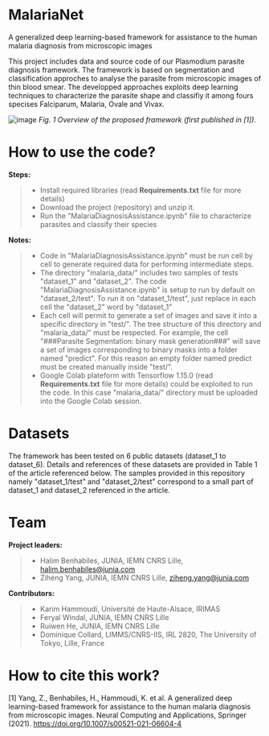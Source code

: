 # MalariaNet
A generalized deep learning-based framework for assistance to the human malaria diagnosis from microscopic images

This project includes data and source code of our Plasmodium parasite diagnosis framework. The framework is based on segmentation and classification approches to analyse the  parasite from microscopic images of thin blood smear. The developped approaches exploits deep learning techniques to characterize the parasite shape and classifiy it among fours specises Falciparum, Malaria, Ovale and Vivax.

![image](https://user-images.githubusercontent.com/86927146/148984323-ce2b373f-44bc-411c-b5b1-d931350381ea.png) *Fig. 1 Overview of the proposed framework (first published in [1]).*



# How to use the code?
**Steps:**
> * Install required libraries (read **Requirements.txt** file for more details)
> * Download the project (repository) and unzip it.
> * Run the "MalariaDiagnosisAssistance.ipynb" file to characterize parasites and classify their species

**Notes:**
> * Code in "MalariaDiagnosisAssistance.ipynb" must be run cell by cell to generate required data for performing intermediate steps. 
> * The directory "malaria_data/" includes two samples of tests "dataset_1" and "dataset_2". The code "MalariaDiagnosisAssistance.ipynb" is setup to run by default on "dataset_2/test". To run it on "dataset_1/test", just replace in each cell the "dataset_2" word by "dataset_1"  
> * Each cell will permit to generate a set of images and save it into a specific directory in "test/". The tree structure of this directory and "malaria_data/" must be respected. For example, the cell "###Parasite Segmentation: binary mask generation###" will save a set of images corresponding to binary masks into a folder named "predict". For this reason an empty folder named predict must be created manually inside "test/".
> * Google Colab plateform with Tensorflow 1.15.0 (read **Requirements.txt** file for more details) could be exploited to run the code. In this case "malaria_data/" directory must be uploaded into the Google Colab session. 

# Datasets
The framework has been tested on 6 public datasets (dataset_1 to dataset_6). Details and references of these datasets are provided in Table 1 of the article referenced below. The samples provided in this repository namely "dataset_1/test" and "dataset_2/test" correspond to a small part of dataset_1 and dataset_2 referenced in the article.

# Team
**Project leaders:**

> * Halim Benhabiles, JUNIA, IEMN CNRS Lille, halim.benhabiles@junia.com
> * Ziheng Yang, JUNIA, IEMN CNRS Lille, ziheng.yang@junia.com

**Contributors:**

> * Karim Hammoudi, Université de Haute-Alsace, IRIMAS
> * Feryal Windal, JUNIA, IEMN CNRS Lille
> * Ruiwen He, JUNIA, IEMN CNRS Lille
> * Dominique Collard, LIMMS/CNRS-IIS, IRL 2820, The University of Tokyo, Lille, France

# How to cite this work?
[1] Yang, Z., Benhabiles, H., Hammoudi, K. et al. A generalized deep learning-based framework for assistance to the human malaria diagnosis from microscopic images. Neural Computing and Applications, Springer (2021). https://doi.org/10.1007/s00521-021-06604-4


